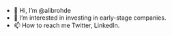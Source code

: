 - 👋 Hi, I’m @alibrohde
- 👀 I’m interested in investing in early-stage companies.
- 📫 How to reach me Twitter, LinkedIn.
